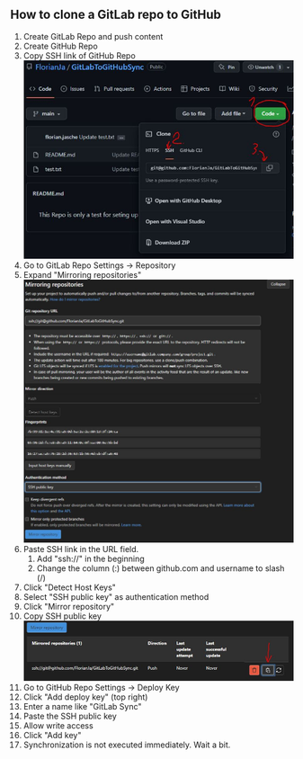 ## How to clone a GitLab repo to GitHub

1. Create GitLab Repo and push content
2. Create GitHub Repo
3. Copy SSH link of GitHub Repo ![](images/GitHub_ssh_link.JPG)
4. Go to GitLab Repo Settings -> Repository
5. Expand "Mirroring repositories" ![](images/GitLab_mirror_repos.JPG)
6. Paste SSH link in the URL field. 
    1. Add "ssh://" in the beginning
    2. Change the column (:) between github.com and username to slash (/)
7. Click "Detect Host Keys"
8. Select "SSH public key" as authentication method
9. Click "Mirror repository"
10. Copy SSH public key ![](images/GitLab_copy_ssh_key.JPG)
11. Go to GitHub Repo Settings -> Deploy Key
12. Click "Add deploy key" (top right)
13. Enter a name like "GitLab Sync"
14. Paste the SSH public key
15. Allow write access
16. Click "Add key" 
17. Synchronization is not executed immediately. Wait a bit.



 
